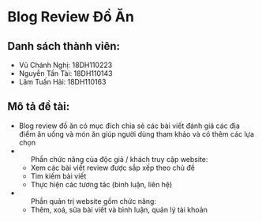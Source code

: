 # Blog Review Đồ Ăn

## Danh sách thành viên:

- Vũ Chánh Nghị: 18DH110223
- Nguyễn Tấn Tài: 18DH110143
- Lâm Tuấn Hải: 18DH110163

## Mô tả đề tài:

<ul>
  <li>Blog review đồ ăn có mục đích chia sẻ các bài viết đánh giá các địa điểm ăn uống và món ăn giúp người dùng tham khảo và có thêm các lựa chọn</li>
  <li><ul>Phần chức năng của độc giả / khách truy cập website:
  <li>Xem các bài viết review được sắp xếp theo chủ đề</li>
  <li>Tìm kiếm bài viết</li>
  <li>Thực hiện các tương tác (bình luận, liên hệ)</li>
  </ul>
  </li>
  <li>
  <ul>Phần quản trị website gồm chức năng:
  <li>Thêm, xoá, sửa bài viết và bình luận, quản lý tài khoản</li>
  </ul>
  </li>
</ul>
